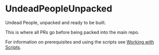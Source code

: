 # UndeadPeopleUnpacked
Undead People, unpacked and ready to be built.

This is where all PRs go before being packed into the main repo.

For information on prerequisites and using the scripts see [Working with Scripts](docs/working_with_scripts.md).